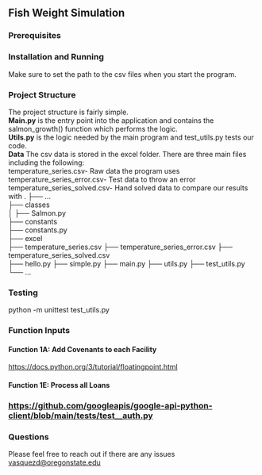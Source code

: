 ## Fish Weight Simulation

### Prerequisites

### Installation and Running

Make sure to set the path to the csv files when you start the program. 

### Project Structure
The project structure is fairly simple.   
**Main.py** is the entry point into the application and contains the salmon_growth() function which performs the logic.   
**Utils.py** is the logic needed by the main program and test_utils.py tests our code.  
**Data** The csv data is stored in the excel folder. There are three main files including the following:  
temperature_series.csv- Raw data the program uses
temperature_series_error.csv- Test data to throw an error 
temperature_series_solved.csv- Hand solved data to compare our results with
    .
    ├── ...    
    ├── classes              
    │   ├── Salmon.py                     
    ├── constants 	
        ├── constants.py      						 
    ├── excel    
        ├── temperature_series.csv
        ├── temperature_series_error.csv
        ├── temperature_series_solved.csv					 
    ├── hello.py
    ├── simple.py
    ├── main.py
    ├── utils.py
    ├── test_utils.py
    └── ...

### Testing
python -m unittest test_utils.py

### Function Inputs
#### Function 1A: Add Covenants to each Facility ####
https://docs.python.org/3/tutorial/floatingpoint.html
 
#### Function 1E: Process all Loans ####
 
### https://github.com/googleapis/google-api-python-client/blob/main/tests/test__auth.py
### Questions
Please feel free to reach out if there are any issues
vasquezd@oregonstate.edu

 

